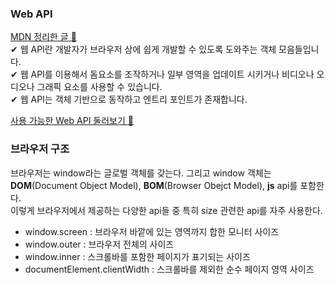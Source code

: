 ### Web API

[MDN 정리한 글 📖](https://velog.io/@mollog/Web-API-MDN-%EB%82%B4%EC%9A%A9-%EC%A0%95%EB%A6%AC)   
✔ 웹 API란 개발자가 브라우저 상에 쉽게 개발할 수 있도록 도와주는 객체 모음들입니다.   
✔ 웹 API를 이용해서 돔요소를 조작하거나 일부 영역을 업데이트 시키거나 비디오나 오디오나 그래픽 요소를 사용할 수 있습니다.   
✔ 웹 API는 객체 기반으로 동작하고 엔트리 포인트가 존재합니다.   

[사용 가능한 Web API 둘러보기 📖](https://developer.mozilla.org/en-US/docs/Web/API)

### 브라우저 구조 

브라우저는 window라는 글로벌 객체를 갖는다. 그리고 window 객체는 **DOM**(Document Object Model), **BOM**(Browser Obejct Model), **js** api를 포함한다.   
이렇게 브라우저에서 제공하는 다양한 api들 중 특히 size 관련한 api를 자주 사용한다.
- window.screen : 브라우저 바깥에 있는 영역까지 합한 모니터 사이즈
- window.outer : 브라우저 전체의 사이즈
- window.inner : 스크롤바를 포함한 페이지가 표기되는 사이즈
- documentElement.clientWidth : 스크롤바를 제외한 순수 페이지 영역 사이즈
